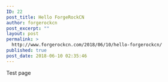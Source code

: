 ```yaml
---
ID: 22
post_title: Hello ForgeRockCN
author: forgerockcn
post_excerpt: ""
layout: post
permalink: >
  http://www.forgerockcn.com/2018/06/10/hello-forgerockcn/
published: true
post_date: 2018-06-10 02:35:46
---
```

Test page